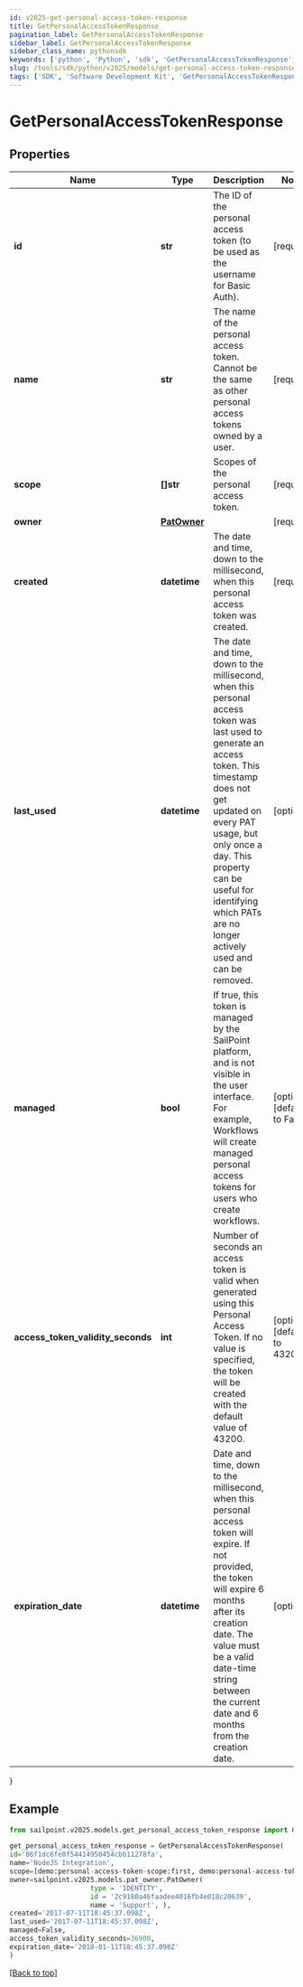 ```yaml
---
id: v2025-get-personal-access-token-response
title: GetPersonalAccessTokenResponse
pagination_label: GetPersonalAccessTokenResponse
sidebar_label: GetPersonalAccessTokenResponse
sidebar_class_name: pythonsdk
keywords: ['python', 'Python', 'sdk', 'GetPersonalAccessTokenResponse', 'V2025GetPersonalAccessTokenResponse'] 
slug: /tools/sdk/python/v2025/models/get-personal-access-token-response
tags: ['SDK', 'Software Development Kit', 'GetPersonalAccessTokenResponse', 'V2025GetPersonalAccessTokenResponse']
---
```


# GetPersonalAccessTokenResponse


## Properties

Name | Type | Description | Notes
------------ | ------------- | ------------- | -------------
**id** | **str** | The ID of the personal access token (to be used as the username for Basic Auth). | [required]
**name** | **str** | The name of the personal access token. Cannot be the same as other personal access tokens owned by a user. | [required]
**scope** | **[]str** | Scopes of the personal  access token. | [required]
**owner** | [**PatOwner**](pat-owner) |  | [required]
**created** | **datetime** | The date and time, down to the millisecond, when this personal access token was created. | [required]
**last_used** | **datetime** | The date and time, down to the millisecond, when this personal access token was last used to generate an access token. This timestamp does not get updated on every PAT usage, but only once a day. This property can be useful for identifying which PATs are no longer actively used and can be removed. | [optional] 
**managed** | **bool** | If true, this token is managed by the SailPoint platform, and is not visible in the user interface. For example, Workflows will create managed personal access tokens for users who create workflows. | [optional] [default to False]
**access_token_validity_seconds** | **int** | Number of seconds an access token is valid when generated using this Personal Access Token. If no value is specified, the token will be created with the default value of 43200. | [optional] [default to 43200]
**expiration_date** | **datetime** | Date and time, down to the millisecond, when this personal access token will expire. If not provided, the token will expire 6 months after its creation date. The value must be a valid date-time string between the current date and 6 months from the creation date. | [optional] 
}

## Example

```python
from sailpoint.v2025.models.get_personal_access_token_response import GetPersonalAccessTokenResponse

get_personal_access_token_response = GetPersonalAccessTokenResponse(
id='86f1dc6fe8f54414950454cbb11278fa',
name='NodeJS Integration',
scope=[demo:personal-access-token-scope:first, demo:personal-access-token-scope:second],
owner=sailpoint.v2025.models.pat_owner.PatOwner(
                    type = 'IDENTITY', 
                    id = '2c9180a46faadee4016fb4e018c20639', 
                    name = 'Support', ),
created='2017-07-11T18:45:37.098Z',
last_used='2017-07-11T18:45:37.098Z',
managed=False,
access_token_validity_seconds=36900,
expiration_date='2018-01-11T18:45:37.098Z'
)

```
[[Back to top]](#) 

